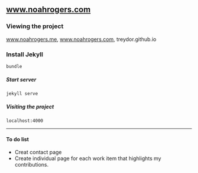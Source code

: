 ## www.noahrogers.com

### Viewing the project

www.noahrogers.me, www.noahrogers.com, treydor.github.io

### Install Jekyll
```
bundle
```

##### Start server
```
jekyll serve
```

##### Visiting the project
```
localhost:4000
```

---------


#### To do list
* Creat contact page
* Create individual page for each work item that highlights my contributions.
